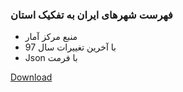 ### فهرست شهرهای ایران به تفکیک استان
* منبع مرکز آمار
* با آخرین تغییرات سال 97
* Json با فرمت

[Download](https://github.com/amir-arabi/CitiesOfIran/blob/master/res/CitiesOfIran.json)

